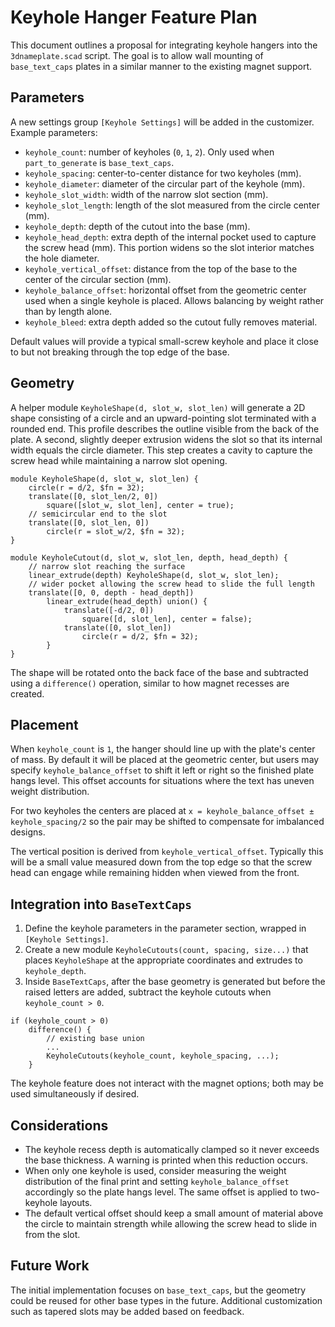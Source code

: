 # Keyhole Hanger Feature Plan

This document outlines a proposal for integrating keyhole hangers into the
`3dnameplate.scad` script. The goal is to allow wall mounting of
`base_text_caps` plates in a similar manner to the existing magnet support.

## Parameters

A new settings group `[Keyhole Settings]` will be added in the customizer.
Example parameters:

- `keyhole_count`: number of keyholes (`0`, `1`, `2`). Only used when
  `part_to_generate` is `base_text_caps`.
- `keyhole_spacing`: center-to-center distance for two keyholes (mm).
- `keyhole_diameter`: diameter of the circular part of the keyhole (mm).
- `keyhole_slot_width`: width of the narrow slot section (mm).
- `keyhole_slot_length`: length of the slot measured from the circle center
  (mm).
- `keyhole_depth`: depth of the cutout into the base (mm).
- `keyhole_head_depth`: extra depth of the internal pocket used to capture
  the screw head (mm). This portion widens so the slot interior matches the
  hole diameter.
- `keyhole_vertical_offset`: distance from the top of the base to the center of
  the circular section (mm).
- `keyhole_balance_offset`: horizontal offset from the geometric center used
  when a single keyhole is placed. Allows balancing by weight rather than by
  length alone.
- `keyhole_bleed`: extra depth added so the cutout fully removes material.

Default values will provide a typical small-screw keyhole and place it close to
but not breaking through the top edge of the base.

## Geometry

A helper module `KeyholeShape(d, slot_w, slot_len)` will generate a 2D shape
consisting of a circle and an upward-pointing slot terminated with a rounded end.
This profile describes the outline visible from the back of the plate. A second,
slightly deeper extrusion widens the slot so that its internal width equals the
circle diameter. This step creates a cavity to capture the screw head while
maintaining a narrow slot opening.

```
module KeyholeShape(d, slot_w, slot_len) {
    circle(r = d/2, $fn = 32);
    translate([0, slot_len/2, 0])
        square([slot_w, slot_len], center = true);
    // semicircular end to the slot
    translate([0, slot_len, 0])
        circle(r = slot_w/2, $fn = 32);
}

module KeyholeCutout(d, slot_w, slot_len, depth, head_depth) {
    // narrow slot reaching the surface
    linear_extrude(depth) KeyholeShape(d, slot_w, slot_len);
    // wider pocket allowing the screw head to slide the full length
    translate([0, 0, depth - head_depth])
        linear_extrude(head_depth) union() {
            translate([-d/2, 0])
                square([d, slot_len], center = false);
            translate([0, slot_len])
                circle(r = d/2, $fn = 32);
        }
}
```

The shape will be rotated onto the back face of the base and subtracted using a
`difference()` operation, similar to how magnet recesses are created.

## Placement

When `keyhole_count` is `1`, the hanger should line up with the plate's center
of mass. By default it will be placed at the geometric center, but users may
specify `keyhole_balance_offset` to shift it left or right so the finished
plate hangs level. This offset accounts for situations where the text has
uneven weight distribution.

For two keyholes the centers are placed at
`x = keyhole_balance_offset ± keyhole_spacing/2` so the pair may be shifted to
compensate for imbalanced designs.

The vertical position is derived from `keyhole_vertical_offset`. Typically this
will be a small value measured down from the top edge so that the screw head can
engage while remaining hidden when viewed from the front.

## Integration into `BaseTextCaps`

1. Define the keyhole parameters in the parameter section, wrapped in
   `[Keyhole Settings]`.
2. Create a new module `KeyholeCutouts(count, spacing, size...)` that places
   `KeyholeShape` at the appropriate coordinates and extrudes to
   `keyhole_depth`.
3. Inside `BaseTextCaps`, after the base geometry is generated but before the
   raised letters are added, subtract the keyhole cutouts when
   `keyhole_count > 0`.

```
if (keyhole_count > 0)
    difference() {
        // existing base union
        ...
        KeyholeCutouts(keyhole_count, keyhole_spacing, ...);
    }
```

The keyhole feature does not interact with the magnet options; both may be used
simultaneously if desired.

## Considerations

- The keyhole recess depth is automatically clamped so it never exceeds the
  base thickness. A warning is printed when this reduction occurs.
- When only one keyhole is used, consider measuring the weight distribution of
  the final print and setting `keyhole_balance_offset` accordingly so the plate
  hangs level. The same offset is applied to two-keyhole layouts.
- The default vertical offset should keep a small amount of material above the
  circle to maintain strength while allowing the screw head to slide in from the
  slot.

## Future Work

The initial implementation focuses on `base_text_caps`, but the geometry could
be reused for other base types in the future. Additional customization such as
tapered slots may be added based on feedback.
